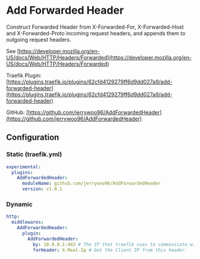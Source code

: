 # Add Forwarded Header

Construct Forwarded Header from X-Forwarded-For, X-Forwarded-Host and X-Forwarded-Proto incoming request headers, and appends them to outgoing request headers.

See [https://developer.mozilla.org/en-US/docs/Web/HTTP/Headers/Forwarded](https://developer.mozilla.org/en-US/docs/Web/HTTP/Headers/Forwarded)

Traefik Plugin: [https://plugins.traefik.io/plugins/62cfd4129279ff6d9dd027a9/add-forwarded-header](https://plugins.traefik.io/plugins/62cfd4129279ff6d9dd027a9/add-forwarded-header)

GitHub: [https://github.com/jerrywoo96/AddForwardedHeader](https://github.com/jerrywoo96/AddForwardedHeader)

## Configuration

### Static (traefik.yml)

```yaml
experimental:
  plugins:
    AddForwardedHeader:
      moduleName: github.com/jerrywoo96/AddForwardedHeader
      version: v1.0.1
```

### Dynamic

```yaml
http:
  middlewares:
    AddForwardedHeader:
      plugin:
        AddForwardedHeader:
          by: 10.0.0.1:443 # The IP that traefik uses to communicate with the destination server.
          forHeader: X-Real-Ip # Get the Client IP from this header.
```
